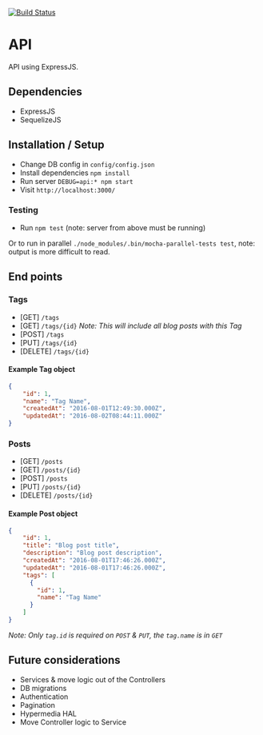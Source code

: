 [![Build Status](https://travis-ci.org/eddiejaoude/blog-api.svg?branch=master)](https://travis-ci.org/eddiejaoude/blog-api)

# API

API using ExpressJS.

## Dependencies

* ExpressJS
* SequelizeJS

## Installation / Setup

* Change DB config in `config/config.json`
* Install dependencies `npm install`
* Run server `DEBUG=api:* npm start`
* Visit `http://localhost:3000/`

### Testing

* Run `npm test` (note: server from above must be running)

Or to run in parallel `./node_modules/.bin/mocha-parallel-tests test`, note: output is more difficult to read.

## End points

### Tags

* [GET] `/tags`
* [GET] `/tags/{id}` *Note: This will include all blog posts with this Tag*
* [POST] `/tags`
* [PUT] `/tags/{id}`
* [DELETE] `/tags/{id}`

#### Example Tag object

```json
{
    "id": 1,
    "name": "Tag Name",
    "createdAt": "2016-08-01T12:49:30.000Z",
    "updatedAt": "2016-08-02T08:44:11.000Z"
}
```

### Posts

* [GET] `/posts`
* [GET] `/posts/{id}`
* [POST] `/posts`
* [PUT] `/posts/{id}`
* [DELETE] `/posts/{id}`

#### Example Post object

```json
{
    "id": 1,
    "title": "Blog post title",
    "description": "Blog post description",
    "createdAt": "2016-08-01T17:46:26.000Z",
    "updatedAt": "2016-08-01T17:46:26.000Z",
    "tags": [
      {
        "id": 1,
        "name": "Tag Name"
      }
    ]
}
```

*Note: Only `tag.id` is required on `POST` & `PUT`, the `tag.name` is in `GET`*

## Future considerations

* Services & move logic out of the Controllers
* DB migrations
* Authentication
* Pagination
* Hypermedia HAL
* Move Controller logic to Service 
